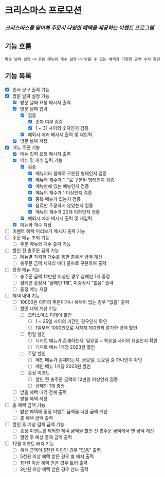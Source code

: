 # 크리스마스 프로모션

### _크리스마스를 맞이해 주문시 다양한 혜택을 제공하는 이벤트 프로그램_

## 기능 흐름

`방문 날짜 설정` -> `주문 메뉴와 개수 설정` -> `받을 수 있는 혜택과 다양한 금액 수치 확인`

## 기능 목록

- [x] 인사 문구 출력 기능
- [x] 방문 날짜 설정 기능
    - [x] 방문 날짜 요청 메시지 출력
    - [x] 방문 날짜 입력
        - [x] 검증
            - [x] 숫자 여부 검증
            - [x] 1 ~ 31 사이의 숫자인지 검증
        - [x] 예외시 에러 메시지 출력 및 재입력
    - [x] 방문 날짜 저장
- [x] 메뉴 주문 기능
    - [x] 메뉴 입력 요청 메시지 출력
    - [x] 메뉴 및 개수 입력 기능
        - [x] 검증
            - [x] 메뉴끼리 콤마로 구분된 형태인지 검증
            - [x] 메뉴와 개수가 "-"로 구분된 형태인지 검증
            - [x] 메뉴판에 있는 메뉴인지 검증
            - [x] 메뉴의 개수가 1 이상인지 검증
            - [x] 중복 메뉴가 없는지 검증
            - [x] 음료만 주문하지 않았는지 검증
            - [x] 메뉴의 개수가 20개 이하인지 검증
        - [x] 예외시 에러 메시지 출력 및 재입력
    - [x] 메뉴와 개수 저장
- [ ] 이벤트 혜택 미리보기 메시지 출력 기능
- [ ] 주문 메뉴 조회 기능
    - [ ] 주문 메뉴와 개수 출력 기능
- [ ] 할인 전 총주문 금액 기능
    - [ ] 메뉴별 가격과 개수를 통한 총주문 금액 계산
    - [ ] 총주문 금액 세자리 마다 콤마로 구분하여 출력
- [ ] 증정 메뉴 기능
    - [ ] 총주문 금액 12만원 이상인 경우 샴페인 1개 증정
    - [ ] 샴페인 증정시 "샴페인 1개", 미증정시 "없음" 출력
    - [ ] 증정 메뉴 저장
- [ ] 혜택 내역 기능
    - [ ] 10000원 이하의 주문이거나 혜택이 없는 경우 "없음" 출력
    - [ ] 할인 내역 계산 기능
        - [ ] 크리스마스 디데이 할인
            - [ ] 1 ~ 25일 사이의 기간인 경우인지 확인
            - [ ] 1일부터 1000원으로 시작해 100원씩 증가한 금액 할인
        - [ ] 평일 할인
            - [ ] 디저트 메뉴가 존재하는지, 일요일 ~ 목요일 사이의 요일인지 확인
            - [ ] 디저트 메뉴 1개당 2023원 할인
        - [ ] 주말 할인
            - [ ] 메인 메뉴가 존재하는지, 금요일, 토요일 중 하나인지 확인
            - [ ] 메인 메뉴 1개당 2023원 할인
        - [ ] 증정 이벤트
            - [ ] 할인 전 총주문 금액이 12만원 이상인지 검증
            - [ ] 샴페인 1개 증정
    - [ ] 받을 혜택 내역 전체 출력
    - [ ] 받을 혜택 저장
- [ ] 총 혜택 금액 기능
    - [ ] 받은 혜택에 증정 이벤트 금액을 더한 금액 계산
    - [ ] 총 혜택 금액 출력
- [ ] 할인 후 예상 결제 금액 기능
    - [ ] 증정 이벤트를 제외한 혜택 금액을 할인 전 총주문 금액에서 뺀 금액 계산
    - [ ] 할인 후 예상 결제 금액 출력
- [ ] 12월 이벤트 배지 기능
    - [ ] 혜택 금액이 5천원 미만인 경우 "없음" 출력
    - [ ] 5천원 이상 혜택 받은 경우 별 배지 출력
    - [ ] 1만원 이상 혜택 받은 경우 트리 출력
    - [ ] 2만원 이상 혜택 받은 경우 산타 출력
